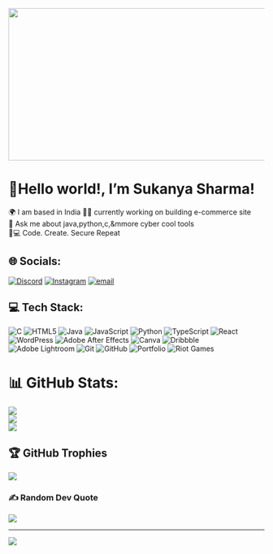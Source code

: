 <p align="center">
  <img src="https://media3.giphy.com/media/v1.Y2lkPTc5MGI3NjExbzljaHFxMWdlZzVpajRnNHlwc29mOTNmNXkwc2t4dWJ5d2RwcWoxaCZlcD12MV9pbnRlcm5hbF9naWZfYnlfaWQmY3Q9Zw/S9P6EzVR5a5jR2ARgX/giphy.gif" width="1000" height="300">
</p>



# 👋Hello world!, I’m Sukanya Sharma!<br>
🌍 I am based in India
👩‍💻 currently working on building e-commerce site<br>
🎯 Ask me about java,python,c,&mmore cyber cool tools<br>
🔐💻 Code. Create. Secure Repeat<br>


## 🌐 Socials:
[![Discord](https://img.shields.io/badge/Discord-%237289DA.svg?logo=discord&logoColor=white)](https://discord.gg/https://discord.gg/bSv6FeE7) [![Instagram](https://img.shields.io/badge/Instagram-%23E4405F.svg?logo=Instagram&logoColor=white)](https://instagram.com/su_kanyaa__) [![email](https://img.shields.io/badge/Email-D14836?logo=gmail&logoColor=white)](mailto:sukanyash1102@gmail.com) 

## 💻 Tech Stack:
![C](https://img.shields.io/badge/c-%2300599C.svg?style=for-the-badge&logo=c&logoColor=white) ![HTML5](https://img.shields.io/badge/html5-%23E34F26.svg?style=for-the-badge&logo=html5&logoColor=white) ![Java](https://img.shields.io/badge/java-%23ED8B00.svg?style=for-the-badge&logo=openjdk&logoColor=white) ![JavaScript](https://img.shields.io/badge/javascript-%23323330.svg?style=for-the-badge&logo=javascript&logoColor=%23F7DF1E) ![Python](https://img.shields.io/badge/python-3670A0?style=for-the-badge&logo=python&logoColor=ffdd54) ![TypeScript](https://img.shields.io/badge/typescript-%23007ACC.svg?style=for-the-badge&logo=typescript&logoColor=white) ![React](https://img.shields.io/badge/react-%2320232a.svg?style=for-the-badge&logo=react&logoColor=%2361DAFB) ![WordPress](https://img.shields.io/badge/WordPress-%23117AC9.svg?style=for-the-badge&logo=WordPress&logoColor=white) ![Adobe After Effects](https://img.shields.io/badge/Adobe%20After%20Effects-9999FF.svg?style=for-the-badge&logo=Adobe%20After%20Effects&logoColor=white) ![Canva](https://img.shields.io/badge/Canva-%2300C4CC.svg?style=for-the-badge&logo=Canva&logoColor=white) ![Dribbble](https://img.shields.io/badge/Dribbble-EA4C89?style=for-the-badge&logo=dribbble&logoColor=white) ![Adobe Lightroom](https://img.shields.io/badge/Adobe%20Lightroom-31A8FF.svg?style=for-the-badge&logo=Adobe%20Lightroom&logoColor=white) ![Git](https://img.shields.io/badge/git-%23F05033.svg?style=for-the-badge&logo=git&logoColor=white) ![GitHub](https://img.shields.io/badge/github-%23121011.svg?style=for-the-badge&logo=github&logoColor=white) ![Portfolio](https://img.shields.io/badge/Portfolio-%23000000.svg?style=for-the-badge&logo=firefox&logoColor=#FF7139) ![Riot Games](https://img.shields.io/badge/riotgames-D32936.svg?style=for-the-badge&logo=riotgames&logoColor=white)
# 📊 GitHub Stats:
![](https://github-readme-stats.vercel.app/api?username=Sukusharma&theme=dark&hide_border=false&include_all_commits=false&count_private=false)<br/>
![](https://nirzak-streak-stats.vercel.app/?user=Sukusharma&theme=dark&hide_border=false)<br/>
![](https://github-readme-stats.vercel.app/api/top-langs/?username=Sukusharma&theme=dark&hide_border=false&include_all_commits=false&count_private=false&layout=compact)

## 🏆 GitHub Trophies
![](https://github-profile-trophy.vercel.app/?username=Sukusharma&theme=radical&no-frame=false&no-bg=true&margin-w=4)

### ✍️ Random Dev Quote
![](https://quotes-github-readme.vercel.app/api?type=horizontal&theme=radical)

---
[![](https://visitcount.itsvg.in/api?id=Sukusharma&icon=0&color=0)](https://visitcount.itsvg.in)

<!-- Proudly created with GPRM ( https://gprm.itsvg.in ) -->

  

 
